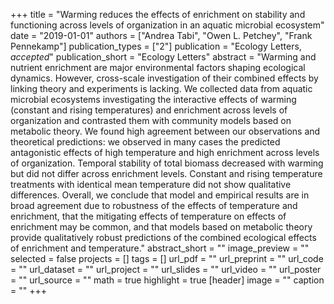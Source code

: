 +++
title = "Warming reduces the effects of enrichment on stability and functioning across levels of organization in an aquatic microbial ecosystem"
date = "2019-01-01"
authors = ["Andrea Tabi", "Owen L. Petchey", "Frank Pennekamp"]
publication_types = ["2"]
publication = "Ecology Letters, _accepted_"
publication_short = "Ecology Letters"
abstract = "Warming and nutrient enrichment are major environmental factors shaping ecological dynamics. However, cross-scale investigation of their combined effects by linking theory and experiments is lacking. We collected data from aquatic microbial ecosystems investigating the interactive effects of warming (constant and rising temperatures) and enrichment across levels of organization and contrasted them with community models based on metabolic theory. We found high agreement between our observations and theoretical predictions: we observed in many cases the predicted antagonistic effects of high temperature and high enrichment across levels of organization. Temporal stability of total biomass decreased with warming but did not differ across enrichment levels. Constant and rising temperature treatments with identical mean temperature did not show qualitative differences. Overall, we conclude that model and empirical results are in broad agreement due to robustness of the effects of temperature and enrichment, that the mitigating effects of temperature on effects of enrichment may be common, and that models based on metabolic theory provide qualitatively robust predictions of the combined ecological effects of enrichment and temperature."
abstract_short = ""
image_preview = ""
selected = false
projects = []
tags = []
url_pdf = ""
url_preprint = ""
url_code = ""
url_dataset = ""
url_project = ""
url_slides = ""
url_video = ""
url_poster = ""
url_source = ""
math = true
highlight = true
[header]
image = ""
caption = ""
+++
